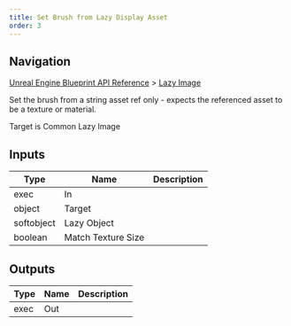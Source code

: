 ```yaml
---
title: Set Brush from Lazy Display Asset
order: 3
---
```

## Navigation

[Unreal Engine Blueprint API Reference](https://dev.epicgames.com/documentation/en-us/unreal-engine/BlueprintAPI) > [Lazy Image](https://dev.epicgames.com/documentation/en-us/unreal-engine/BlueprintAPI/LazyImage)

Set the brush from a string asset ref only - expects the referenced asset to be a texture or material.

Target is Common Lazy Image

## Inputs

| Type | Name | Description |
| --- | --- | --- |
| exec | In |  |
| object | Target |  |
| softobject | Lazy Object |  |
| boolean | Match Texture Size |  |

## Outputs

| Type | Name | Description |
| --- | --- | --- |
| exec | Out |  |
